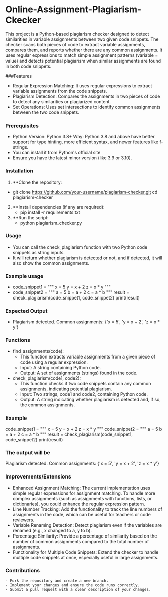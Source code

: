 # Online-Assignment-Plagiarism-Ckecker

This project is a Python-based plagiarism checker designed to detect similarities in variable assignments between two given code snippets. The checker scans both pieces of code to extract variable assignments, compares them, and reports whether there are any common assignments. It uses regular expressions to match simple assignment patterns (variable = value) and detects potential plagiarism when similar assignments are found in both code snippets.

###Features

- Regular Expression Matching: It uses regular expressions to extract variable assignments from the code snippets.
- Plagiarism Detection: Compares the assignments in two pieces of code to detect any similarities or plagiarized content.
- Set Operations: Uses set intersections to identify common assignments between the two code snippets.

### Prerequisites

- Python Version: Python 3.8+
  Why: Python 3.8 and above have better support for type hinting, more efficient syntax, and newer features like f-strings.
- You can install it from Python's official site
- Ensure you have the latest minor version (like 3.9 or 3.10).

 ### Installation

1. **Clone the repository:
  - git clone https://github.com/your-username/plagiarism-checker.git
   cd plagiarism-checker
2. **Install dependencies (if any are required):
   - pip install -r requirements.txt
3. **Run the script:
   - python plagiarism_checker.py

### Usage

 - You can call the check_plagiarism function with two Python code snippets as string inputs.
 - It will return whether plagiarism is detected or not, and if detected, it will also show the common assignments.

### Example usage
 
- code_snippet1 = """ x = 5
y = x + 2
z = x * y
"""
- code_snippet2 = """
a = 5
b = a + 2
c = a * b
"""
result = check_plagiarism(code_snippet1, code_snippet2)
print(result)

### Expected Output

- Plagiarism detected. Common assignments: {'x = 5', 'y = x + 2', 'z = x * y'}

### Functions

- find_assignments(code):
   - This function extracts variable assignments from a given piece of code using a regular expression.
   - Input: A string containing Python code.
   - Output: A set of assignments (strings) found in the code.
- check_plagiarism(code1, code2):
   - This function checks if two code snippets contain any common assignments, indicating potential plagiarism.
   - Input: Two strings, code1 and code2, containing Python code.
   - Output: A string indicating whether plagiarism is detected and, if so, the common assignments.
 
 ### Example

  code_snippet1 = """ x = 5
  y = x + 2
  z = x * y
  """
  code_snippet2 = """ a = 5
  b = a + 2
  c = a * b
  """
  result = check_plagiarism(code_snippet1, code_snippet2)
  print(result)

 ### The output will be

   Plagiarism detected. Common assignments: {'x = 5', 'y = x + 2', 'z = x * y'}

 ### Improvements/Extensions 

   - Enhanced Assignment Matching: The current implementation uses simple regular expressions for assignment matching. To handle more complex assignments (such        as assignments with functions, lists, or dictionaries), you could enhance the regular expression pattern.
   - Line Number Tracking: Add the functionality to track the line numbers of assignments in the code, which can be useful for teachers or code reviewers.
   - Variable Renaming Detection: Detect plagiarism even if the variables are renamed (e.g., x changed to a, y to b).
   - Percentage Similarity: Provide a percentage of similarity based on the number of common assignments compared to the total number of assignments.
   - Functionality for Multiple Code Snippets: Extend the checker to handle multiple code snippets at once, especially useful in large assignments.

 ### Contributions

    - Fork the repository and create a new branch.
    - Implement your changes and ensure the code runs correctly.
    - Submit a pull request with a clear description of your changes.
